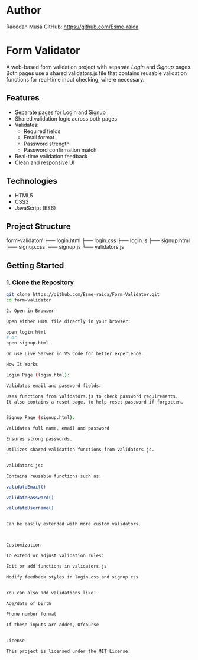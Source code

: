 # Author
Raeedah Musa
GitHub: https://github.com/Esme-raida

# Form Validator

A web-based form validation project with separate *Login* and *Signup* pages.
Both pages use a shared validators.js file that contains reusable validation functions for real-time input checking, where necessary.

## Features

- Separate pages for Login and Signup
- Shared validation logic across both pages
- Validates:
  - Required fields
  - Email format
  - Password strength
  - Password confirmation match
- Real-time validation feedback
- Clean and responsive UI

## Technologies

- HTML5  
- CSS3  
- JavaScript (ES6)

## Project Structure

form-validator/ ├── login.html ├── login.css ├── login.js ├── signup.html ├── signup.css ├── signup.js └── validators.js

## Getting Started

### 1. Clone the Repository

```bash
git clone https://github.com/Esme-raida/Form-Validator.git
cd form-validator

2. Open in Browser

Open either HTML file directly in your browser:

open login.html
# or
open signup.html

Or use Live Server in VS Code for better experience.

How It Works

Login Page (login.html):

Validates email and password fields.

Uses functions from validators.js to check password requirements.
It also contains a reset page, to help reset password if forgotten.


Signup Page (signup.html):

Validates full name, email and password

Ensures strong passwords.

Utilizes shared validation functions from validators.js.


validators.js:

Contains reusable functions such as:

validateEmail()

validatePassword()

validateUsername()


Can be easily extended with more custom validators.



Customization

To extend or adjust validation rules:

Edit or add functions in validators.js

Modify feedback styles in login.css and signup.css


You can also add validations like:

Age/date of birth

Phone number format

If these inputs are added, Ofcourse


License

This project is licensed under the MIT License.

